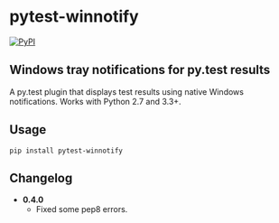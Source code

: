 # pytest-winnotify

[![PyPI](https://img.shields.io/pypi/v/pytest-winnotify.svg)](https://pypi.python.org/pypi/pytest-winnotify)

## Windows tray notifications for py.test results


A py.test plugin that displays test results using native Windows
notifications. Works with Python 2.7 and 3.3+.


Usage
-----

```shell
pip install pytest-winnotify
```


Changelog
---------

- **0.4.0**
    - Fixed some pep8 errors.
